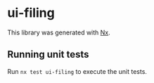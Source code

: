 # ui-filing

This library was generated with [Nx](https://nx.dev).

## Running unit tests

Run `nx test ui-filing` to execute the unit tests.
